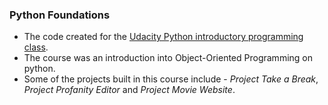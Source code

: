 
### Python Foundations
* The code created for the [Udacity Python introductory programming class](https://www.udacity.com/course/programming-foundations-with-python--ud036).
* The course was an introduction into Object-Oriented Programming on python.
* Some of the projects built in this course include - 
*Project Take a Break*, *Project Profanity Editor* and *Project Movie Website*.
